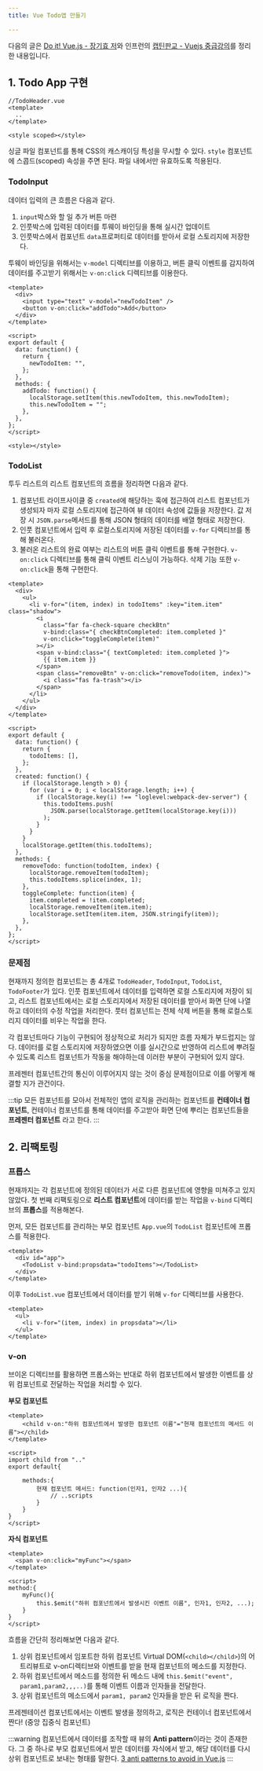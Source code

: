 ```yaml
---
title: Vue Todo앱 만들기

---
```

다음의 글은 [Do it! Vue.js - 장기효 저](http://www.yes24.com/Product/Goods/58206961)와 인프런의 [캡틴판교 - Vuejs 중급강의](https://www.inflearn.com/course/vue-pwa-vue-js-%EC%A4%91%EA%B8%89/dashboard)를 정리한 내용입니다.

## 1. Todo App 구현


```vue
//TodoHeader.vue
<template>
  ..
</template>

<style scoped></style>
```

싱글 파일 컴포넌트를 통해 CSS의 캐스캐이딩 특성을 무시할 수 있다. `style` 컴포넌트에 스콥드(scoped) 속성을 주면 된다. 파일 내에서만 유효하도록 적용된다.

### TodoInput

데이터 입력의 큰 흐름은 다음과 같다.

1. `input`박스와 할 일 추가 버튼 마련
2. 인풋박스에 입력된 데이터를 투웨이 바인딩을 통해 실시간 업데이트
3. 인풋박스에서 컴포넌트 `data`프로퍼티로 데이터를 받아서 로컬 스토리지에 저장한다.

투웨이 바인딩을 위해서는 `v-model` 디렉티브를 이용하고, 버튼 클릭 이벤트를 감지하여 데이터를 주고받기 위해서는 `v-on:click` 디렉티브를 이용한다.

```vue
<template>
  <div>
    <input type="text" v-model="newTodoItem" />
    <button v-on:click="addTodo">Add</button>
  </div>
</template>

<script>
export default {
  data: function() {
    return {
      newTodoItem: "",
    };
  },
  methods: {
    addTodo: function() {
      localStorage.setItem(this.newTodoItem, this.newTodoItem);
      this.newTodoItem = "";
    },
  },
};
</script>

<style></style>
```

### TodoList

투두 리스트의 리스트 컴포넌트의 흐름을 정리하면 다음과 같다.

1. 컴포넌트 라이프사이클 중 `created`에 해당하는 훅에 접근하여 리스트 컴포넌트가 생성되자 마자 로컬 스토리지에 접근하여 뷰 데이터 속성에 값들을 저장한다. 값 저장 시 `JSON.parse`메서드를 통해 JSON 형태의 데이터를 배열 형태로 저장한다.
2. 인풋 컴포넌트에서 입력 후 로컬스토리지에 저장된 데이터를 `v-for` 디렉티브를 통해 불러온다.
3. 불러온 리스트의 완료 여부는 리스트의 버튼 클릭 이벤트를 통해 구현한다. `v-on:click` 디렉티브를 통해 클릭 이벤트 리스닝이 가능하다. 삭제 기능 또한 `v-on:click`을 통해 구현한다.

```vue
<template>
  <div>
    <ul>
      <li v-for="(item, index) in todoItems" :key="item.item" class="shadow">
        <i
          class="far fa-check-square checkBtn"
          v-bind:class="{ checkBtnCompleted: item.completed }"
          v-on:click="toggleComplete(item)"
        ></i>
        <span v-bind:class="{ textCompleted: item.completed }">
          {{ item.item }}
        </span>
        <span class="removeBtn" v-on:click="removeTodo(item, index)">
          <i class="fas fa-trash"></i>
        </span>
      </li>
    </ul>
  </div>
</template>

<script>
export default {
  data: function() {
    return {
      todoItems: [],
    };
  },
  created: function() {
    if (localStorage.length > 0) {
      for (var i = 0; i < localStorage.length; i++) {
        if (localStorage.key(i) !== "loglevel:webpack-dev-server") {
          this.todoItems.push(
            JSON.parse(localStorage.getItem(localStorage.key(i)))
          );
        }
      }
    }
    localStorage.getItem(this.todoItems);
  },
  methods: {
    removeTodo: function(todoItem, index) {
      localStorage.removeItem(todoItem);
      this.todoItems.splice(index, 1);
    },
    toggleComplete: function(item) {
      item.completed = !item.completed;
      localStorage.removeItem(item.item);
      localStorage.setItem(item.item, JSON.stringify(item));
    },
  },
};
</script>
```

### 문제점

현재까지 정의한 컴포넌트는 총 4개로 `TodoHeader`, `TodoInput`, `TodoList`, `TodoFooter`가 있다. 인풋 컴포넌트에서 데이터를 입력하면 로컬 스토리지에 저장이 되고, 리스트 컴포넌트에서는 로컬 스토리지에서 저장된 데이터를 받아서 화면 단에 나열하고 데이터의 수정 작업을 처리한다. 풋터 컴포넌트는 전체 삭제 버튼을 통해 로컬스토리지 데이터를 비우는 작업을 한다.

각 컴포넌트마다 기능이 구현되어 정상적으로 처리가 되지만 흐름 자체가 부드럽지는 않다. 데이터를 로컬 스토리지에 저장하였으면 이를 실시간으로 반영하여 리스트에 뿌려질 수 있도록 리스트 컴포넌트가 작동을 해야하는데 이러한 부분이 구현되어 있지 않다.

프레젠터 컴포넌트간의 통신이 이루어지지 않는 것이 중심 문제점이므로 이를 어떻게 해결할 지가 관건이다.

:::tip
모든 컴포넌트를 모아서 전체적인 앱의 로직을 관리하는 컴포넌트를 **컨테이너 컴포넌트**, 컨테이너 컴포넌트를 통해 데이터를 주고받아 화면 단에 뿌리는 컴포넌트들을 **프레젠터 컴포넌트** 라고 한다.
:::

## 2. 리팩토링

### 프롭스

현재까지는 각 컴포넌트에 정의된 데이터가 서로 다른 컴포넌트에 영향을 미쳐주고 있지 않았다. 첫 번째 리팩토링으로 **리스트 컴포넌트**에 데이터를 받는 작업을 `v-bind` 디렉티브의 **프롭스**를 적용해본다.

먼저, 모든 컴포넌트를 관리하는 부모 컴포넌트 `App.vue`의 `TodoList` 컴포넌트에 프롭스를 적용한다.

```vue
<template>
  <div id="app">
    <TodoList v-bind:propsdata="todoItems"></TodoList>
  </div>
</template>
```

이후 `TodoList.vue` 컴포넌트에서 데이터를 받기 위해 `v-for` 디렉티브를 사용한다.

```vue
<template>
  <ul>
    <li v-for="(item, index) in propsdata"></li>
  </ul>
</template>
```

### v-on

브이온 디렉티브를 활용하면 프롭스와는 반대로 하위 컴포넌트에서 발생한 이벤트를 상위 컴포넌트로 전달하는 작업을 처리할 수 있다.

**부모 컴포넌트**

```vue
<template>
    <child v-on:"하위 컴포넌트에서 발생한 컴포넌트 이름"="현재 컴포넌트의 메서드 이름"></child>
</template>

<script>
import child from ".."
export default{

    methods:{
        현재 컴포넌트 메서드: function(인자1, 인자2 ...){
            // ..scripts
        }
    }
}
</script>
```

**자식 컴포넌트**

```vue
<template>
  <span v-on:click="myFunc"></span>
</template>

<script>
method:{
    myFunc(){
        this.$emit("하위 컴포넌트에서 발생시킨 이벤트 이름", 인자1, 인자2, ...);
    }
}
</script>
```

흐름을 간단히 정리해보면 다음과 같다.

1. 상위 컴포넌트에서 임포트한 하위 컴포넌트 Virtual DOM(`<child></child>`)의 어트리뷰트로 v-on디렉티브와 이벤트를 받을 현재 컴포넌트의 메소드를 지정한다.
2. 하위 컴포넌트에서 메소드를 정의한 뒤 메소드 내에 `this.$emit("event", param1,param2,,,..)`를 통해 이벤트 이름과 인자들을 전달한다.
3. 상위 컴포넌트의 메소드에서 `param1, param2` 인자들을 받은 뒤 로직을 짠다.

프레젠테이션 컴포넌트에서는 이벤트 발생을 정의하고, 로직은 컨테이너 컴포넌트에서 짠다! (중앙 집중식 컴포넌트)

:::warning
컴포넌트에서 데이터를 조작할 때 뷰의 **Anti pattern**이라는 것이 존재한다. 그 중 하나로 부모 컴포넌트에서 받은 데이터를 자식에서 받고, 해당 데이터를 다시 상위 컴포넌트로 보내는 형태를 말한다.
[3 anti patterns to avoid in Vue.js](https://www.binarcode.com/blog/3-anti-patterns-to-avoid-in-vuejs/)
:::